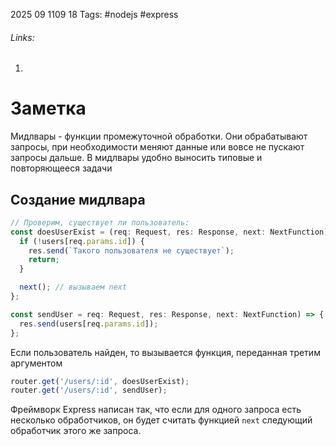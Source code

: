 2025 09 1109 18
Tags: #nodejs #express 
###### Links: 
1) 
# Заметка
Мидлвары - функции промежуточной обработки. Они обрабатывают запросы, при необходимости меняют данные или вовсе не пускают запросы дальше. В мидлвары удобно выносить типовые и повторяющееся задачи
## Создание мидлвара
```ts
// Проверим, существует ли пользователь:
const doesUserExist = (req: Request, res: Response, next: NextFunction) => {
  if (!users[req.params.id]) {
    res.send(`Такого пользователя не существует`);
    return;
  }

  next(); // вызываем next
};

const sendUser = req: Request, res: Response, next: NextFunction) => {
  res.send(users[req.params.id]);
};
```
Если пользователь найден, то вызывается функция, переданная третим аргументом
```ts
router.get('/users/:id', doesUserExist);
router.get('/users/:id', sendUser);
```
Фреймворк Express написан так, что если для одного запроса есть несколько обработчиков, он будет считать функцией `next` следующий обработчик этого же запроса.